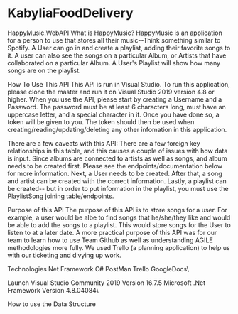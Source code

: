 # KabyliaFoodDelivery
HappyMusic.WebAPI
What is HappyMusic?
HappyMusic is an application for a person to use that stores all their music--Think something similar to Spotify. A User can go in and create a playlist, adding their favorite songs to it. A user can also see the songs on a particular Album, or Artists that have collaborated on a particular Album. A User's Playlist will show how many songs are on the playlist.

How To Use This API
This API is run in Visual Studio. To run this application, please clone the master and run it on Visual Studio 2019 version 4.8 or higher. When you use the API, please start by creating a Username and a Password. The password must be at least 6 characters long, must have an uppercase letter, and a special character in it. Once you have done so, a token will be given to you. The token should then be used when creating/reading/updating/deleting any other infomation in this application.

There are a few caveats with this API:
There are a few foreign key relationships in this table, and this causes a couple of issues with how data is input. Since albums are connected to artists as well as songs, and album needs to be created first. Please see the endpoints/documentation below for more information. Next, a User needs to be created. After that, a song and artist can be created with the correct information. Lastly, a playlist can be created-- but in order to put information in the playlist, you must use the PlaylistSong joining table/endpoints.

Purpose of this API
The purpose of this API is to store songs for a user. For example, a user would be albe to find songs that he/she/they like and would be able to add the songs to a playlist. This would store songs for the User to listen to at a later date.
A more practical purpose of this API was for our team to learn how to use Team Github as well as understanding AGILE methodologies more fully. We used Trello (a planning application) to help us with our ticketing and divying up work.

Technologies
Net Framework C#
PostMan
Trello
GoogleDocs\

Launch
Visual Studio Community 2019 Version 16.7.5
Microsoft .Net Framework Version 4.8.04084\

How to use the
Data Structure
